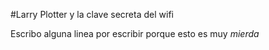 #Larry Plotter y la clave secreta del wifi

Escribo alguna linea por escribir porque esto es muy *mierda*

